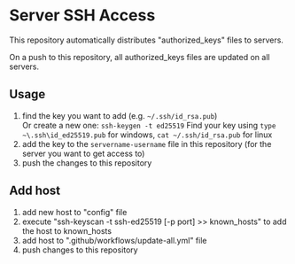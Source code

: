 # Server SSH Access

This repository automatically distributes "authorized_keys" files to servers.

On a push to this repository, all authorized_keys files are updated on all servers.

## Usage

1. find the key you want to add (e.g. `~/.ssh/id_rsa.pub`)  
   Or create a new one: `ssh-keygen -t ed25519`
   Find your key using `type ~\.ssh\id_ed25519.pub` for windows, `cat ~/.ssh/id_rsa.pub` for linux  
3. add the key to the `servername-username` file in this repository (for the server you want to get access to)
4. push the changes to this repository

## Add host

1. add new host to "config" file
2. execute "ssh-keyscan -t ssh-ed25519 [-p port] <hostip or hostname> >> known_hosts" to add the host to known_hosts
3. add host to ".github/workflows/update-all.yml" file
4. push changes to this repository
